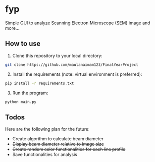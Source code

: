 # fyp #
Simple GUI to analyze Scanning Electron Microscope (SEM) image and more...

## How to use ##
1. Clone this repository to your local directory:
```bash
git clone https://github.com/maulanaimam123/FinalYearProject
```
2. Install the requirements (note: virtual environment is preferred):
```bash
pip install -r requirements.txt
```
3. Run the program:
```bash
python main.py
```

## Todos ##
Here are the following plan for the future:
* <strike> Create algorithm to calculate beam diameter </strike>
* <strike> Display beam diameter relative to image size </strike>
* <strike> Create random color functionalities for each line profile </strike>
* Save functionalities for analysis
